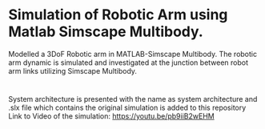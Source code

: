 # Simulation of Robotic Arm using Matlab Simscape Multibody.
Modelled a 3DoF Robotic arm in MATLAB-Simscape Multibody. The robotic arm dynamic is simulated and investigated at the junction between robot arm links utilizing Simscape Multibody.
#
System architecture is presented with the name as system architecture and .slx file which contains the original simulation is added to this repository
Link to Video of the simulation: https://youtu.be/pb9iiB2wEHM
